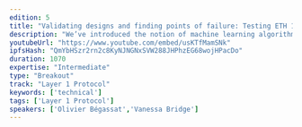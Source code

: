 ```yaml
---
edition: 5
title: "Validating designs and finding points of failure: Testing ETH 1.x and ETH 2.0 against AI agents"
description: "We’ve introduced the notion of machine learning algorithms in our network of simulator: Wittgenstein. We explore the different strategies that can be taken by participants in the network to attack the system or manipulate protocol’s design to increase rewards. We focus specifically in reinforcement learning, and set up different agents that engage in different byzantine behaviours. We present results and guidelines to improve the design of protocols such as PoW, Casper and others."
youtubeUrl: "https://www.youtube.com/embed/usKTfMamSNk"
ipfsHash: "QmYbHSzr2rn2c8KyNJNGNxSVW288JHPhzEG68wojHPacDo"
duration: 1070
expertise: "Intermediate"
type: "Breakout"
track: "Layer 1 Protocol"
keywords: ['technical']
tags: ['Layer 1 Protocol']
speakers: ['Olivier Bégassat','Vanessa Bridge']
---
```


